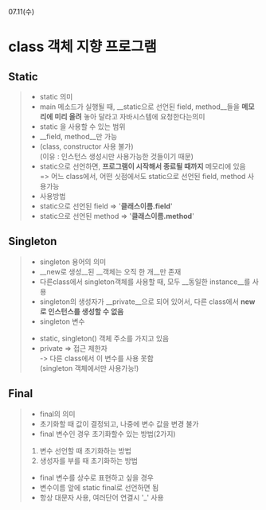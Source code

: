 07.11(수)


class 객체 지향 프로그램
=======

## **Static**
>- static 의미
>  - main 메소드가 실행될 때, __static으로 선언된 field, method__들을	__메모리에 미리 올려__ 놓아 달라고 자바시스템에 요청한다는의미
>- static 을 사용할 수 있는 범위
>  - __field, method__만 가능
>  - (class, constructor 사용 불가) <br> (이유 : 인스턴스 생성시만 사용가능한 것들이기 때문)
>- static으로 선언하면, __프로그램이 시작해서 종료될 때까지__ 메모리에 있음
>  <br> => 어느 class에서, 어떤 싯점에서도 static으로 선언된 field, method 사용가능
>- 사용방법
>  - static으로 선언된 field => '__클래스이름.field__'
>  - static으로 선언된 method => '__클래스이름.method__'


## __Singleton__
>- singleton 용어의 의미
>  - __new로 생성__된 __객체는 오직 한 개__만 존재
>  - 다른class에서 singleton객체를 사용할 때, 모두 __동일한 instance__를 사용
>  - singleton의 생성자가 __private__으로 되어 있어서, 다른 class에서 __new로  인스턴스를 생성할 수 없음__
>- singleton 변수
>  + static, singleton() 객체 주소를 가지고 있음
>  + private => 접근 제한자
>  <br>-> 다른 class에서 이 변수를 사용 못함
>	 <br>(singleton 객체에서만 사용가능!)


## __Final__
>- final의 의미
>  - 초기화할 때 값이 결정되고, 나중에 변수 값을 변경 불가
>- final 변수인 경우 초기화할수 있는 방법(2가지)
>  1. 변수 선언할 때 초기화하는 방법
>  2. 생성자를 부를 때 초기화하는 방법
>- final 변수를 상수로 표현하고 싶을 경우
>  - 변수이름 앞에 static final로 선언하면 됨
>  - 항상 대문자 사용, 여러단어 연결시 '_' 사용
